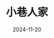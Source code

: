 ---
layout: page
title: 小巷人家
description: 好看，除了范丞丞演得依托答辩。
category: 剧集
img: assets/img/movie/xiao_xiang_ren_jia.webp
star: 5
date: 2024-11-20
---